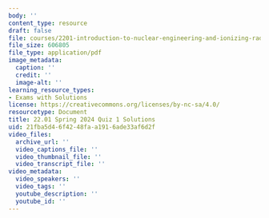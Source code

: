 ```yaml
---
body: ''
content_type: resource
draft: false
file: courses/2201-introduction-to-nuclear-engineering-and-ionizing-radiation/mit22_01_s24_quiz1_sol.pdf
file_size: 606805
file_type: application/pdf
image_metadata:
  caption: ''
  credit: ''
  image-alt: ''
learning_resource_types:
- Exams with Solutions
license: https://creativecommons.org/licenses/by-nc-sa/4.0/
resourcetype: Document
title: 22.01 Spring 2024 Quiz 1 Solutions
uid: 21fba5d4-6f42-48fa-a191-6ade33af6d2f
video_files:
  archive_url: ''
  video_captions_file: ''
  video_thumbnail_file: ''
  video_transcript_file: ''
video_metadata:
  video_speakers: ''
  video_tags: ''
  youtube_description: ''
  youtube_id: ''
---
```

